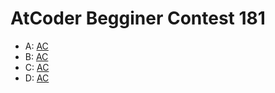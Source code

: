 # AtCoder Begginer Contest 181

- A: [AC](https://atcoder.jp/contests/abc181/submissions/17786361)
- B: [AC](https://atcoder.jp/contests/abc181/submissions/17790658)
- C: [AC](https://atcoder.jp/contests/abc181/submissions/17803920)
- D: [AC](https://atcoder.jp/contests/abc181/submissions/17829627)

